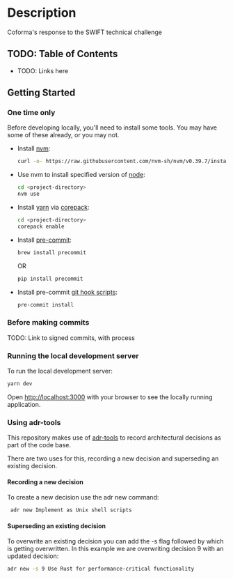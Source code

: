 # Description
Coforma's response to the SWIFT technical challenge

## TODO: Table of Contents

- TODO: Links here

## Getting Started

### One time only

Before developing locally, you'll need to install some tools. You may have some of these already, or you may not.

- Install [nvm](https://github.com/nvm-sh/nvm):
    ```bash
    curl -o- https://raw.githubusercontent.com/nvm-sh/nvm/v0.39.7/install.sh | bash
    ```

- Use nvm to install specified version of [node](https://nodejs.org/en):
    ```bash
    cd <project-directory>
    nvm use
    ```
- Install [yarn](https://yarnpkg.com/getting-started/install) via [corepack](https://yarnpkg.com/corepack):

    ```bash
    cd <project-directory>
    corepack enable
    ```

- Install [pre-commit](https://pre-commit.com/#install):

    ```bash
    brew install precommit
    ```
     OR
    ```bash
    pip install precommit

    ```

- Install pre-commit [git hook scripts](https://pre-commit.com/#3-install-the-git-hook-scripts):

    ```bash
    pre-commit install
    ```

### Before making commits

TODO: Link to signed commits, with process

### Running the local development server

To run the local development server:

```bash
yarn dev
```

Open [http://localhost:3000](http://localhost:3000) with your browser to see the locally running application.

### Using adr-tools

This repository makes use of [adr-tools](https://github.com/npryce/adr-tools/tree/master) to record architectural decisions as part of the code base.

There are two uses for this, recording a new decision and superseding an existing decision.

#### Recording a new decision

To create a new decision use the adr new command:

```bash
 adr new Implement as Unix shell scripts
```

#### Superseding an existing decision

To overwrite an existing decision you can add the -s flag followed by which is getting overwritten. In this example we are overwriting decision 9 with an updated decision:

```bash
adr new -s 9 Use Rust for performance-critical functionality
```